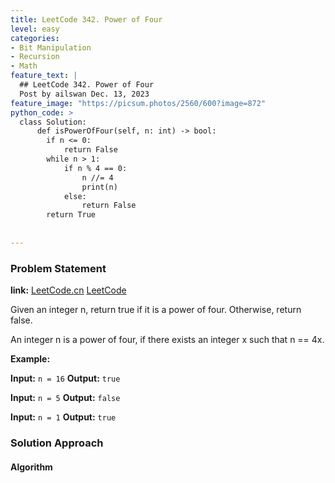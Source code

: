 ```yaml
---
title: LeetCode 342. Power of Four
level: easy
categories:
- Bit Manipulation
- Recursion
- Math
feature_text: |
  ## LeetCode 342. Power of Four
  Post by ailswan Dec. 13, 2023
feature_image: "https://picsum.photos/2560/600?image=872"
python_code: >
  class Solution:
      def isPowerOfFour(self, n: int) -> bool:
        if n <= 0:
            return False
        while n > 1:
            if n % 4 == 0:
                n //= 4
                print(n)
            else:
                return False
        return True
      
         
---
```


### Problem Statement
**link:**
[LeetCode.cn](https://leetcode.cn/problems/house-robber-iii/)
[LeetCode](https://leetcode.com/problems/house-robber-iii/)

Given an integer n, return true if it is a power of four. Otherwise, return false.

An integer n is a power of four, if there exists an integer x such that n == 4x.

**Example:**

**Input:** `n = 16`
**Output:** `true`
 
**Input:** `n = 5`
**Output:** `false`

**Input:** `n = 1`
**Output:** `true`

### Solution Approach
 

#### Algorithm
 